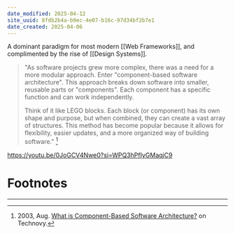```yaml
---
date_modified: 2025-04-12
site_uuid: 8fdb2b4a-b9ec-4e07-b16c-97d34bf2b7e1
date_created: 2025-04-06
---
```


A dominant paradigm for most modern [[Web Frameworks]], and complimented by the rise of [[Design Systems]]. 

>"As software projects grew more complex, there was a need for a more modular approach. Enter "component-based software architecture". This approach breaks down software into smaller, reusable parts or "components". Each component has a specific function and can work independently.
>
>Think of it like LEGO blocks. Each block (or component) has its own shape and purpose, but when combined, they can create a vast array of structures. This method has become popular because it allows for flexibility, easier updates, and a more organized way of building software." [^86401a]

https://youtu.be/0JoGCV4Nwe0?si=WPQ3hPfIyGMaqjC9

# Footnotes
***
[^86401a]: 2003, Aug. [What is Component-Based Software Architecture?](https://tecnovy.com/en/component-software-architecture-guide) on Technovy.